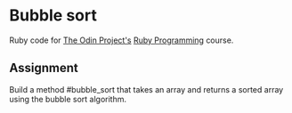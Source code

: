 # Bubble sort

Ruby code for [The Odin Project's](https://www.theodinproject.com/) [Ruby Programming](https://www.theodinproject.com/courses/ruby-programming/lessons/bubble-sort) course.

## Assignment

Build a method #bubble_sort that takes an array and returns a sorted array using the bubble sort algorithm.
